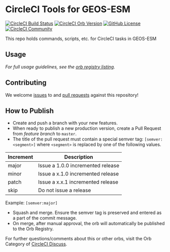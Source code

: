 # CircleCI Tools for GEOS-ESM

[![CircleCI Build Status](https://circleci.com/gh/GEOS-ESM/circleci-tools.svg?style=shield "CircleCI Build Status")](https://circleci.com/gh/GEOS-ESM/circleci-tools) [![CircleCI Orb Version](https://badges.circleci.com/orbs/geos-esm/circleci-tools.svg)](https://circleci.com/orbs/registry/orb/geos-esm/circleci-tools) [![GitHub License](https://img.shields.io/badge/license-MIT-lightgrey.svg)](https://raw.githubusercontent.com/GEOS-ESM/circleci-tools/master/LICENSE) [![CircleCI Community](https://img.shields.io/badge/community-CircleCI%20Discuss-343434.svg)](https://discuss.circleci.com/c/ecosystem/orbs)


This repo holds commands, scripts, etc. for CircleCI tasks in GEOS-ESM

## Usage

_For full usage guidelines, see the [orb registry listing](https://circleci.com/orbs/registry/orb/geos-esm/circleci-tools)._

## Contributing

We welcome [issues](https://github.com/GEOS-ESM/circleci-tools/issues) to and [pull requests](https://github.com/GEOS-ESM/circleci-tools/pulls) against this repository!

## How to Publish

* Create and push a branch with your new features.
* When ready to publish a new production version, create a Pull Request from _feature branch_ to `master`.
* The title of the pull request must contain a special semver tag: `[semver:<segment>]` where `<segment>` is replaced by one of the following values.

| Increment | Description|
| ----------| -----------|
| major     | Issue a 1.0.0 incremented release|
| minor     | Issue a x.1.0 incremented release|
| patch     | Issue a x.x.1 incremented release|
| skip      | Do not issue a release|

Example: `[semver:major]`

* Squash and merge. Ensure the semver tag is preserved and entered as a part of the commit message.
* On merge, after manual approval, the orb will automatically be published to the Orb Registry.

For further questions/comments about this or other orbs, visit the Orb Category of [CircleCI Discuss](https://discuss.circleci.com/c/orbs).

